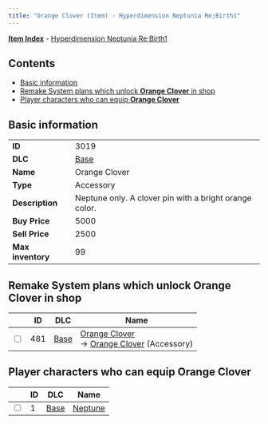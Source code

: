 ```yaml
---
title: "Orange Clover (Item) - Hyperdimension Neptunia Re;Birth1"
---
```


[**Item Index**](/neptunia/rb1/item/index.html) - [Hyperdimension Neptunia Re;Birth1](/neptunia/rb1)

## Contents

- [Basic information](#basic-information)
- [Remake System plans which unlock **Orange Clover** in shop](#remake-system-plans-which-unlock-orange-clover-in-shop)
- [Player characters who can equip **Orange Clover**](#player-characters-who-can-equip-orange-clover)

## Basic information

|   |   |
| -- | -- |
| **ID** | 3019 |
| **DLC** | [Base](/neptunia/rb1/dlc/1-base.html) |
| **Name** | Orange Clover |
| **Type** | Accessory |
| **Description** | Neptune only. A clover pin with a bright orange color. |
| **Buy Price** | 5000 |
| **Sell Price** | 2500 |
| **Max inventory** | 99 |

## Remake System plans which unlock **Orange Clover** in shop

|    | ID | DLC | Name |
| -- | -- | --- | ---- |
| <input type="checkbox" id="rb1-remake-1-481" class="trackbox" /> | 481 | [Base](/neptunia/rb1/dlc/1-base.html) | [Orange Clover](/neptunia/rb1/remake/1-481-orange-clover.html)<br />→ [Orange Clover](/neptunia/rb1/item/1-3019-orange-clover.html) (Accessory) |

## Player characters who can equip **Orange Clover**

|    | ID | DLC | Name |
| -- | -- | --- | ---- |
| <input type="checkbox" id="rb1-player-1-1" class="trackbox" /> | 1 | [Base](/neptunia/rb1/dlc/1-base.html) | [Neptune](/neptunia/rb1/player/1-1-neptune.html) |
